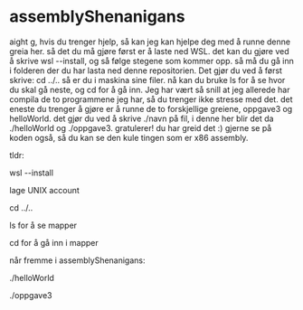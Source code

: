 # assemblyShenanigans


aight g, hvis du trenger hjelp,
så kan jeg kan hjelpe deg med å runne denne greia her.
så det du må gjøre først er å laste ned WSL. det kan du gjøre ved å skrive wsl --install, og så følge stegene som kommer opp.
så må du gå inn i folderen der du har lasta ned denne repositorien.
Det gjør du ved å først skrive: 
cd ../..
så er du i maskina sine filer.
nå kan du bruke ls for å se hvor du skal gå neste, og cd for å gå inn. 
Jeg har vært så snill at jeg allerede har compila de to programmene jeg har, så du trenger ikke stresse med det.
det eneste du trenger å gjøre er å runne de to forskjellige greiene, oppgave3 og helloWorld.
det gjør du ved å skrive ./navn på fil, i denne her blir det da ./helloWorld og ./oppgave3.
gratulerer! du har greid det :)
gjerne se på koden også, så du kan se den kule tingen som er x86 assembly.


tldr: 

wsl --install

lage UNIX account

cd ../..

ls for å se mapper

cd for å gå inn i mapper

når fremme i assemblyShenanigans:

./helloWorld

./oppgave3
